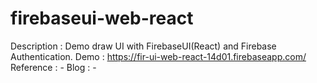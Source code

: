 # firebaseui-web-react

Description : Demo draw UI with FirebaseUI(React) and Firebase Authentication. 
Demo : https://fir-ui-web-react-14d01.firebaseapp.com/
Reference : -
Blog : -
